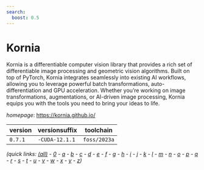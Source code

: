 ```yaml
---
search:
  boost: 0.5
---
```

# Kornia

Kornia is a differentiable computer vision library that provides a rich set of differentiable image processing and geometric vision algorithms. Built on top of PyTorch, Kornia integrates seamlessly into existing AI workflows, allowing you to leverage powerful batch transformations, auto-differentiation and GPU acceleration. Whether you’re working on image transformations, augmentations, or AI-driven image processing, Kornia equips you with the tools you need to bring your ideas to life.

*homepage*: <https://kornia.github.io/>

version | versionsuffix | toolchain
--------|---------------|----------
``0.7.1`` | ``-CUDA-12.1.1`` | ``foss/2023a``


*(quick links: [(all)](../index.md) - [0](../0/index.md) - [a](../a/index.md) - [b](../b/index.md) - [c](../c/index.md) - [d](../d/index.md) - [e](../e/index.md) - [f](../f/index.md) - [g](../g/index.md) - [h](../h/index.md) - [i](../i/index.md) - [j](../j/index.md) - [k](../k/index.md) - [l](../l/index.md) - [m](../m/index.md) - [n](../n/index.md) - [o](../o/index.md) - [p](../p/index.md) - [q](../q/index.md) - [r](../r/index.md) - [s](../s/index.md) - [t](../t/index.md) - [u](../u/index.md) - [v](../v/index.md) - [w](../w/index.md) - [x](../x/index.md) - [y](../y/index.md) - [z](../z/index.md))*

